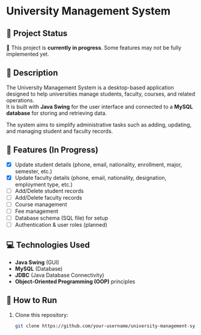 # University Management System

## 📌 Project Status
🚧 This project is **currently in progress**. Some features may not be fully implemented yet.

## 📝 Description
The University Management System is a desktop-based application designed to help universities manage students, faculty, courses, and related operations.  
It is built with **Java Swing** for the user interface and connected to a **MySQL database** for storing and retrieving data.  

The system aims to simplify administrative tasks such as adding, updating, and managing student and faculty records.

## 🔧 Features (In Progress)
- [x] Update student details (phone, email, nationality, enrollment, major, semester, etc.)
- [x] Update faculty details (phone, email, nationality, designation, employment type, etc.)
- [ ] Add/Delete student records
- [ ] Add/Delete faculty records
- [ ] Course management
- [ ] Fee management
- [ ] Database schema (SQL file) for setup
- [ ] Authentication & user roles (planned)

## 💻 Technologies Used
- **Java Swing** (GUI)
- **MySQL** (Database)
- **JDBC** (Java Database Connectivity)
- **Object-Oriented Programming (OOP)** principles

## 🚀 How to Run
1. Clone this repository:
   ```bash
   git clone https://github.com/your-username/university-management-system.git
